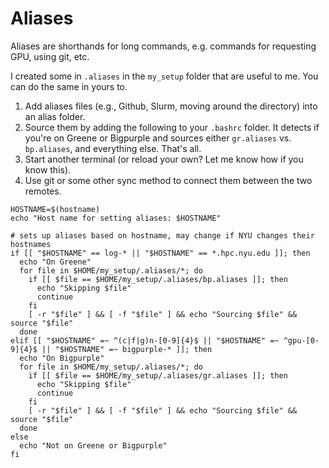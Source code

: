 # Aliases

Aliases are shorthands for long commands, e.g. commands for requesting GPU, using git, etc.

I created some in `.aliases` in the `my_setup` folder that are useful to me. You can do the same in yours to.

1. Add aliases files (e.g., Github, Slurm, moving around the directory) into an alias folder.
2. Source them by adding the following to your `.bashrc` folder. It detects if you're on Greene or Bigpurple and sources either `gr.aliases` vs. `bp.aliases`, and everything else. That's all.
3. Start another terminal (or reload your own? Let me know how if you know this).
4. Use git or some other sync method to connect them between the two remotes.

```
HOSTNAME=$(hostname)
echo "Host name for setting aliases: $HOSTNAME"

# sets up aliases based on hostname, may change if NYU changes their hostnames
if [[ "$HOSTNAME" == log-* || "$HOSTNAME" == *.hpc.nyu.edu ]]; then
  echo "On Greene"
  for file in $HOME/my_setup/.aliases/*; do
    if [[ $file == $HOME/my_setup/.aliases/bp.aliases ]]; then
      echo "Skipping $file"
      continue
    fi
    [ -r "$file" ] && [ -f "$file" ] && echo "Sourcing $file" && source "$file"
  done
elif [[ "$HOSTNAME" =~ ^(c|f|g)n-[0-9]{4}$ || "$HOSTNAME" =~ ^gpu-[0-9]{4}$ || "$HOSTNAME" =~ bigpurple-* ]]; then
  echo "On Bigpurple"
  for file in $HOME/my_setup/.aliases/*; do
    if [[ $file == $HOME/my_setup/.aliases/gr.aliases ]]; then
      echo "Skipping $file"
      continue
    fi
    [ -r "$file" ] && [ -f "$file" ] && echo "Sourcing $file" && source "$file"
  done
else
  echo "Not on Greene or Bigpurple"
fi
```
